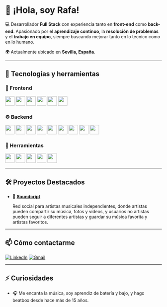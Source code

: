 # 👋 ¡Hola, soy Rafa!

💻 Desarrollador **Full Stack** con experiencia tanto en **front-end** como **back-end**. 
Apasionado por el **aprendizaje continuo**, la **resolución de problemas** y el **trabajo en equipo**, siempre buscando mejorar tanto en lo técnico como en lo humano.  

🌍 Actualmente ubicado en **Sevilla, España**.

---

## 🚀 Tecnologías y herramientas

### 🧱 Frontend
<img src="https://img.shields.io/badge/-HTML5-E34F26?style=flat-square&logo=html5&logoColor=white" height="30"> <img src="https://img.shields.io/badge/-CSS3-1572B6?style=flat-square&logo=css3" height="30">
<img src="https://img.shields.io/badge/-Bootstrap-7952B3?style=flat-square&logo=bootstrap&logoColor=white" height="30">
<img src="https://img.shields.io/badge/-JavaScript-F7DF1E?style=flat-square&logo=javascript&logoColor=black" height="30">
<img src="https://img.shields.io/badge/-React-61DAFB?style=flat-square&logo=react" height="30">
<img src="https://img.shields.io/badge/-Flux-FF2D20?style=flat-square&logo=flux&logoColor=white" height="30">

### ⚙️ Backend
<img src="https://img.shields.io/badge/-Python-3776AB?style=flat-square&logo=python&logoColor=white" height="30"> <img src="https://img.shields.io/badge/-Flask-000000?style=flat-square&logo=flask" height="30">
<img src="https://img.shields.io/badge/-JWT-000000?style=flat-square&logo=jsonwebtokens&logoColor=white" height="30">
<img src="https://img.shields.io/badge/-SQL-4479A1?style=flat-square&logo=mysql&logoColor=white" height="30">
<img src="https://img.shields.io/badge/-PostgreSQL-336791?style=flat-square&logo=postgresql&logoColor=white" height="30">
<img src="https://img.shields.io/badge/-SQLAlchemy-000000?style=flat-square&logo=sqlalchemy&logoColor=white" height="30">
<img src="https://img.shields.io/badge/-Node.js-339933?style=flat-square&logo=node.js&logoColor=white" height="30">
<img src="https://img.shields.io/badge/-API-00ADEF?style=flat-square&logo=api&logoColor=white" height="30">
<img src="https://img.shields.io/badge/-RESTful_API-009999?style=flat-square&logo=rest&logoColor=white" height="30">

### 🔧 Herramientas
<img src="https://img.shields.io/badge/-Git-F05032?style=flat-square&logo=git&logoColor=white" height="30"> <img src="https://img.shields.io/badge/-GitHub-181717?style=flat-square&logo=github" height="30">
<img src="https://img.shields.io/badge/-Postman-FF6C37?style=flat-square&logo=postman&logoColor=white" height="30">
<img src="https://img.shields.io/badge/-Render-46E3B7?style=flat-square&logo=render&logoColor=black" height="30">
<img src="https://img.shields.io/badge/-SendGrid-00A1FF?style=flat-square&logo=sendgrid&logoColor=white" height="30">

---

## 🛠️ Proyectos Destacados

- 🎵 **[Soundcript](https://sample-service-name-z7a9.onrender.com/)**
  
  Red social para artistas musicales independientes, donde artistas pueden compartir su música, fotos y vídeos,
  y usuarios no artistas pueden seguir a diferentes artistas y guardar su música favorita y artistas favoritos.

---

## 📫 Cómo contactarme

[![LinkedIn](https://img.shields.io/badge/LinkedIn-0A66C2?style=for-the-badge&logo=linkedin&logoColor=white)](https://www.linkedin.com/in/rafasalg)
[![Gmail](https://img.shields.io/badge/Gmail-D14836?style=for-the-badge&logo=gmail&logoColor=white)](mailto:rafsalgon@gmail.com)

---

## ⚡ Curiosidades

- 🎧 Me encanta la música, soy aprendiz de batería y bajo, y hago beatbox desde hace más de 15 años.

